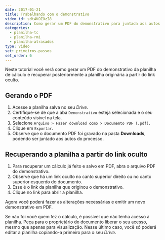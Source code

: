```yaml
---
date: 2017-01-21
title: Trabalhando com o demonstrativo
video_id: sdt4KOZOzI8
description: Como gerar um PDF do demonstrativo para juntada aos autos e recuperar a planiha a partir de um link oculto
categories:
  - planilha-tc
  - planilha-rmi
  - planilha-atrasados
type: Video
set: primeiros-passos
set_order: 6
---
```


Neste tutorial você verá como gerar um PDF do demonstrativo da planilha de cálculo e recuperar posteriormente a planilha originária a partir do link oculto.

## Gerando o PDF

1. Acesse a planilha salva no seu *Drive*.
1. Certifique-se de que a aba `Demonstrativo` esteja selecionada e o seu conteúdo visível na tela.
1. Selecione `Arquivo > Fazer download como > Documento PDF (.pdf)`.
1. Clique em `Exportar`.
1. Observe que o documento PDF foi gravado na pasta **Downloads**, podendo ser juntado aos autos do processo.

## Recuperando a planilha a partir do link oculto

1. Para recuperar um cálculo já feito e salvo em PDF, abra o arquivo PDF do demonstrativo.
1. Observe que há um link oculto no canto superior direito ou no canto superior esquerdo do documento.
1. Esse é o link da planilha que originou o demonstrativo.
1. Clique no link para abrir a planilha.

Agora você poderá fazer as alterações necessárias e emitir um novo demonstrativo em PDF.

Se não foi você quem fez o cálculo, é possível que não tenha acesso à planilha. Peça para o proprietário do documento liberar o seu acesso, mesmo que apenas para visualização. Nesse último caso, você só poderá editar a planilha copiando-a primeiro para o seu *Drive*.
